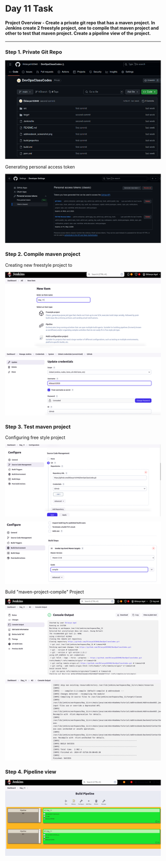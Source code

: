# Day 11 Task

#### Project Overview - Create a private git repo that has a maven project. In Jenkins create 2 freestyle project, one to compile that maven project and other to test that maven project. Create a pipeline view of the project.

---

### Step 1. Private Git Repo

![alt text](image.png)

Generating personal access token

![alt text](image-1.png)

### Step 2. Compile maven project

Creating new freestyle project to 

![alt text](image-2.png)

![alt text](image-3.png)

### Step 3. Test maven project

Configuring free style project

![alt text](image-4.png)

![alt text](image-5.png)

Build "maven-project-compile" Project

![alt text](image-6.png)

![alt text](image-7.png)

### Step 4. Pipeline view

![alt text](image-8.png)